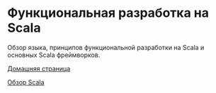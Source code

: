 # Функциональная разработка на Scala

Обзор языка, принципов функциональной разработки на Scala и основных Scala фреймворков.

[Домашняя страница](https://artemkorsakov.github.io/scalaworkbook/)

[Обзор Scala](https://artemkorsakov.github.io/scalaworkbook/docs/)
